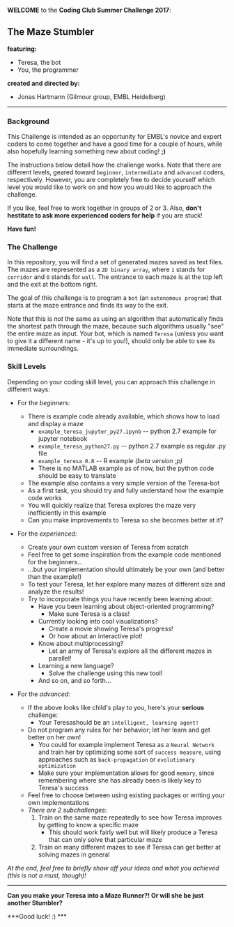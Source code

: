 **WELCOME** to the **Coding Club Summer Challenge 2017**:


## The Maze Stumbler


**featuring:**

- Teresa, the bot
- You, the programmer

**created and directed by:**

- Jonas Hartmann (Gilmour group, EMBL Heidelberg)

----

### Background

This Challenge is intended as an opportunity for EMBL's novice and expert coders to come together and have a good time for a couple of hours, while also hopefully learning something new about coding! **;)**

The instructions below detail how the challenge works. Note that there are different levels, geared toward `beginner`, `intermediate` and `advanced` coders, respectively. However, you are completely free to decide yourself which level you would like to work on and how you would like to approach the challenge.

If you like, feel free to work together in groups of 2 or 3. Also, **don't hestitate to ask more experienced coders for help** if you are stuck!

**Have fun!**


### The Challenge

In this repository, you will find a set of generated mazes saved as text files. The mazes are represented as a `2D binary array`, where `1` stands for `corridor` and `0` stands for `wall`. The entrance to each maze is at the top left and the exit at the bottom right.

The goal of this challenge is to program a `bot` (an `autonomous program`) that starts at the maze entrance and finds its way to the exit.

Note that this is *not* the same as using an algorithm that automatically finds the shortest path through the maze, because such algorithms usually "see" the entire maze as input. Your bot, which is named `Teresa` (unless you want to give it a different name - it's up to you!), should only be able to see its immediate surroundings.


### Skill Levels

Depending on your coding skill level, you can approach this challenge in different ways:


- For the *beginners:*
	- There is example code already available, which shows how to load and display a maze
		- `example_teresa_jupyter_py27.ipynb` -- python 2.7 example for jupyter notebook
		- `example_teresa_python27.py` -- python 2.7 example as regular .py file
		- `example_teresa_R.R` -- R example *(beta version ;p)*
		- There is no MATLAB example as of now, but the python code should be easy to translate
	- The example also contains a very simple version of the Teresa-bot
	- As a first task, you should try and fully understand how the example code works
	- You will quickly realize that Teresa explores the maze very inefficiently in this example
    - Can you make improvements to Teresa so she becomes better at it?


- For the *experienced:*
    - Create your own custom version of Teresa from scratch
    - Feel free to get some inspiration from the example code mentioned for the beginners...
    - ...but your implementation should ultimately be your own (and better than the example!)
    - To test your Teresa, let her explore many mazes of different size and analyze the results!
    - Try to incorporate things you have recently been learning about:
    	- Have you been learning about object-oriented programming?
    		- Make sure Teresa is a class!
    	- Currently looking into cool visualizations?
    		- Create a movie showing Teresa's progress!
    		- Or how about an interactive plot!
    	- Know about multiprocessing?
    		- Let an army of Teresa's explore all the different mazes in parallel!
        - Learning a new language?
        	- Solve the challenge using this new tool!
		- And so on, and so forth...


- For the *advanced:*
	- If the above looks like child's play to you, here's your **serious** challenge:
		- Your Teresashould be an `intelligent, learning agent!`
	- Do not program any rules for her behavior; let her learn and get better on her own!
		- You could for example implement Teresa as a `Neural Network` and train her by optimizing some sort of `success measure`, using approaches such as `back-propagation` or `evolutionary optimization`
		- Make sure your implementation allows for good `memory`, since remembering where she has already been is likely key to Teresa's success
	- Feel free to choose between using existing packages or writing your own implementations
	- *There are 2 subchallenges*:
		1. Train on the same maze repeatedly to see how Teresa improves by getting to know a specific maze
			- This should work fairly well but will likely produce a Teresa that can only solve that particular maze
		2. Train on many different mazes to see if Teresa can get better at solving mazes in general


*At the end, feel free to briefly show off your ideas and what you achieved (this is not a must, though)!*

----

**Can you make your Teresa into a Maze Runner?! Or will she be just another Stumbler?**

***Good luck! :) ***
